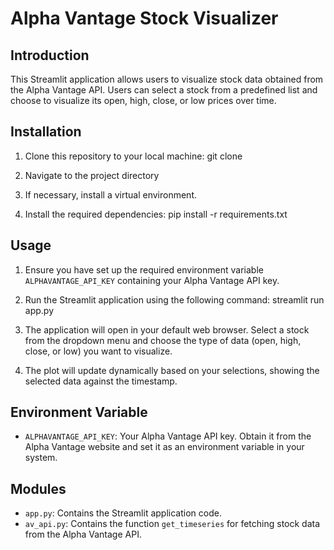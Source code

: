 # Alpha Vantage Stock Visualizer

## Introduction
This Streamlit application allows users to visualize stock data obtained from the Alpha Vantage API. Users can select a stock from a predefined list and choose to visualize its open, high, close, or low prices over time.

## Installation
1. Clone this repository to your local machine:
git clone 

2. Navigate to the project directory

3. If necessary, install a virtual environment.

4. Install the required dependencies:
pip install -r requirements.txt

## Usage
1. Ensure you have set up the required environment variable `ALPHAVANTAGE_API_KEY` containing your Alpha Vantage API key.

2. Run the Streamlit application using the following command:
streamlit run app.py


3. The application will open in your default web browser. Select a stock from the dropdown menu and choose the type of data (open, high, close, or low) you want to visualize.

4. The plot will update dynamically based on your selections, showing the selected data against the timestamp.

## Environment Variable
- `ALPHAVANTAGE_API_KEY`: Your Alpha Vantage API key. Obtain it from the Alpha Vantage website and set it as an environment variable in your system.

## Modules
- `app.py`: Contains the Streamlit application code.
- `av_api.py`: Contains the function `get_timeseries` for fetching stock data from the Alpha Vantage API.




